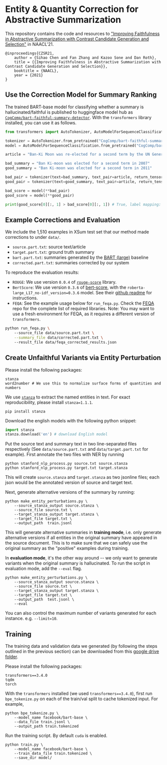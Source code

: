 # Entity & Quantity Correction for Abstractive Summarization

This repository contains the code and resources to ["Improving Faithfulness in Abstractive Summarization
with Contrast Candidate Generation and Selection"](https://www.seas.upenn.edu/~sihaoc/static/pdf/CZSR21.pdf) in NAACL'21.  
```
@inproceedings{CZSR21,
    author = {Sihao Chen and Fan Zhang and Kazoo Sone and Dan Roth},
    title = {{Improving Faithfulness in Abstractive Summarization with Contrast Candidate Generation and Selection}},
    booktitle = {NAACL},
    year = {2021}
}
```

## Use the Correction Model for Summary Ranking
The trained BART-base model for classifying whether a summary is hallucinated/faithful is published to huggingface model hub as [`CogComp/bart-faithful-summary-detector`](https://huggingface.co/CogComp/bart-faithful-summary-detector). With the `transformers` library installed, you can use it as follows.  

```python
from transformers import AutoTokenizer, AutoModelForSequenceClassification

tokenizer = AutoTokenizer.from_pretrained("CogComp/bart-faithful-summary-detector")
model = AutoModelForSequenceClassification.from_pretrained("CogComp/bart-faithful-summary-detector")

article = "Ban-Ki Moon was re-elected for a second term by the UN General Assembly, unopposed and unanimously, on 21 June 2011"

bad_summary = "Ban Ki-moon was elected for a second term in 2007"
good_summary = "Ban Ki-moon was elected for a second term in 2011"

bad_pair = tokenizer(text=bad_summary, text_pair=article, return_tensors='pt')
good_pair = tokenizer(text=good_summary, text_pair=article, return_tensors='pt')

bad_score = model(**bad_pair)
good_score = model(**good_pair)

print(good_score[0][:, 1] > bad_score[0][:, 1]) # True, label mapping: "0" -> "Hallucinated" "1" -> "Faithful"
```

## Example Corrections and Evaluation 
We include the 1,510 examples in XSum test set that our method made corrections to under `data/`. 

- `source.part.txt`: source text/article
- `target.part.txt`: ground truth summary
- `bart.part.txt`: summaries generated by the [BART (large)](https://huggingface.co/facebook/bart-large-xsum) baseline
- `corrected.part.txt`: summaries corrected by our system 

To reproduce the evaluation results:

- `ROUGE`: We use version `0.0.4` of [`rouge-score`](https://pypi.org/project/rouge-score/) library. 
- `BertScore`: We use version `0.3.6` of [bert-score](https://github.com/Tiiiger/bert_score), with the `roberta-large_L17_no-idf_version=0.3.6` model. See their [github readme]((https://github.com/Tiiiger/bert_score)) for instructions. 
- `FEQA`: See the example usage below for `run_feqa.py`. Check the [FEQA](https://github.com/esdurmus/feqa/blob/master/feqa.py) repo for the complete list of required libraries. Note: You may want to use a fresh environment for FEQA, as it requires a different version of `transformers`. 

```bash
python run_feqa.py \  
    --source_file data/source.part.txt \
    --summary_file data/corrected.part.txt \ 
    --result_file data/feqa_corrected_results.json
```
## Create Unfaithful Variants via Entity Perturbation
Please install the following packages:
```
stanza
word2number # We use this to normalize surface forms of quantities and numbers  
```

We use [`stanza`](https://stanfordnlp.github.io/stanza/) to extract the named entities in text. For exact reproducibility, please install `stanza=1.1.1`.
```
pip install stanza
```
Download the english models with the following python snippet:
```python
import stanza
stanza.download('en') # download English model
```
Put the source text and summary text in two line-separated files respectively (See `data/source.part.txt` and `data/target.part.txt` for example). 
First annotate the two files with NER by running
```
python stanford_nlp_process.py source.txt source.stanza
python stanford_nlp_process.py target.txt target.stanza
```   
This will create `source.stanza` and `target.stanza` as two jsonline files; each json would be the annotated version of 
source and target text.

Next, generate alternative versions of the summary by running:
```
python make_entity_perturbations.py \
    --source_stanza_output source.stanza \
    --source_file source.txt \
    --target_stanza_output target.stanza \ 
    --target_file target.txt \
    --output_path  train.jsonl
```
This will generate alternative summaries in **training mode**, i.e. only generate alternative versions if 
all entities in the original summary have appeared in the source document. This is to make sure that we can safely
use the original summary as the "positive" examples during training. 

In **evaluation mode**, it's the other way around -- we only want to generate variants when the original summary is 
hallucinated. To run the script in evaluation mode, add the `--eval` flag.
```
python make_entity_perturbations.py \
    --source_stanza_output source.stanza \
    --source_file source.txt \
    --target_stanza_output target.stanza \ 
    --target_file target.txt \
    --output_path  test.jsonl \
    --eval
```
You can also control the maximum number of variants generated for each instance. e.g. `--limit=10`. 

  
## Training 
The training data and validation data we generated (by following the steps outlined in the previous section) can be
 downloaded from this [google drive folder](https://drive.google.com/drive/folders/18Eqfemxf6wOQeSUNrZMlacF2OvwaRQ87?usp=sharing).

Please install the following packages:
```
transformers==3.4.0
tqdm
torch
```
With the `transformers` installed (we used `transformers==3.4.0`), first run `bpe_tokenize.py` on each of the 
train/val split to cache tokenized input. For example, 
```
python bpe_tokenize.py \
    --model_name facebook/bart-base \
    --data_file train.jsonl \
    --output_path train.tokenized 
```
Run the training script. By default `cuda` is enabled.  
```
python train.py \
    --model_name facebook/bart-base \ 
    --train_data_file train.tokenized \
    --save_dir model/
```